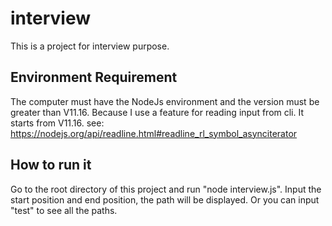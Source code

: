 # interview

This is a project for interview purpose.

## Environment Requirement

The computer must have the NodeJs environment and the version must be greater than V11.16. Because I use a feature for reading input from cli. It starts from V11.16. see: https://nodejs.org/api/readline.html#readline_rl_symbol_asynciterator

## How to run it

Go to the root directory of this project and run "node interview.js". Input the start position and end position, the path will be displayed. Or you can input "test" to see all the paths.
